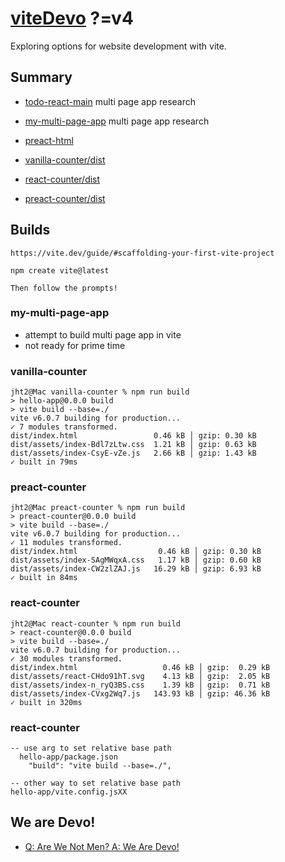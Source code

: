 # [viteDevo](https://github.com/jht9629-nyu/viteDevo.git) ?=v4

Exploring options for website development with vite.

## Summary

- [todo-react-main](https://jht9629-nyu.github.io/viteDevo/todo-react-main/dist) multi page app research

- [my-multi-page-app](./my-multi-page-app) multi page app research

- [preact-html](https://jht9629-nyu.github.io/viteDevo/preact-html)

- [vanilla-counter/dist](https://jht9629-nyu.github.io/viteDevo/vanilla-counter/dist)

- [react-counter/dist](https://jht9629-nyu.github.io/viteDevo/react-counter/dist)

- [preact-counter/dist](https://jht9629-nyu.github.io/viteDevo/preact-counter/dist)

## Builds

```
https://vite.dev/guide/#scaffolding-your-first-vite-project

npm create vite@latest

Then follow the prompts!

```

### my-multi-page-app

- attempt to build multi page app in vite
- not ready for prime time

### vanilla-counter

```
jht2@Mac vanilla-counter % npm run build
> hello-app@0.0.0 build
> vite build --base=./
vite v6.0.7 building for production...
✓ 7 modules transformed.
dist/index.html                 0.46 kB │ gzip: 0.30 kB
dist/assets/index-Bdl7zLtw.css  1.21 kB │ gzip: 0.63 kB
dist/assets/index-CsyE-vZe.js   2.66 kB │ gzip: 1.43 kB
✓ built in 79ms
```

### preact-counter

```
jht2@Mac preact-counter % npm run build
> preact-counter@0.0.0 build
> vite build --base=./
vite v6.0.7 building for production...
✓ 11 modules transformed.
dist/index.html                  0.46 kB │ gzip: 0.30 kB
dist/assets/index-SAgMWqxA.css   1.17 kB │ gzip: 0.60 kB
dist/assets/index-CW2zlZAJ.js   16.29 kB │ gzip: 6.93 kB
✓ built in 84ms
```

### react-counter

```
jht2@Mac react-counter % npm run build
> react-counter@0.0.0 build
> vite build --base=./
vite v6.0.7 building for production...
✓ 30 modules transformed.
dist/index.html                   0.46 kB │ gzip:  0.29 kB
dist/assets/react-CHdo91hT.svg    4.13 kB │ gzip:  2.05 kB
dist/assets/index-n_ryQ3BS.css    1.39 kB │ gzip:  0.71 kB
dist/assets/index-CVxg2Wq7.js   143.93 kB │ gzip: 46.36 kB
✓ built in 320ms

```

### react-counter

```
-- use arg to set relative base path
  hello-app/package.json
    "build": "vite build --base=./",

-- other way to set relative base path
hello-app/vite.config.jsXX

```

## We are Devo!

- [Q: Are We Not Men? A: We Are Devo!](https://www.youtube.com/watch?v=hRguZr0xCOc)
